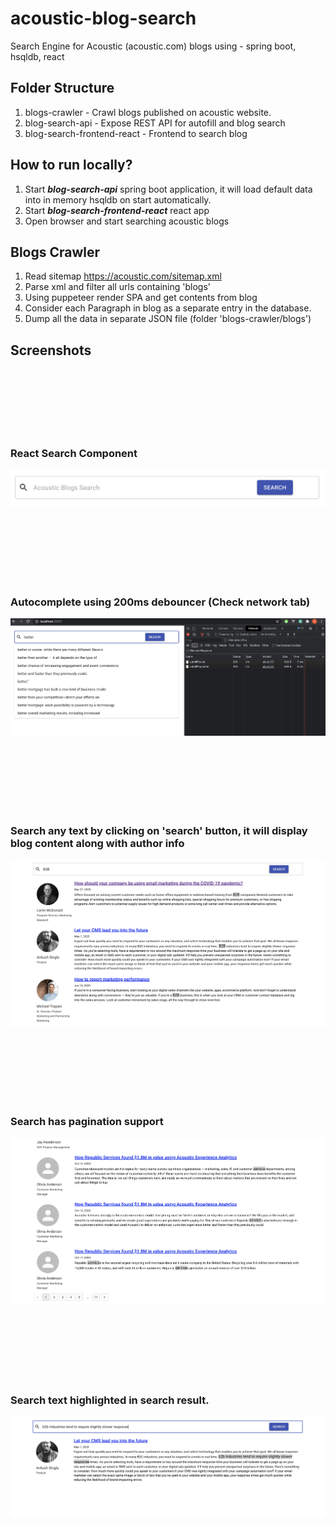 # acoustic-blog-search
Search Engine for Acoustic (acoustic.com) blogs using - spring boot, hsqldb, react 

## Folder Structure
1. blogs-crawler - Crawl blogs published on acoustic website.
2. blog-search-api - Expose REST API for autofill and blog search
3. blog-search-frontend-react - Frontend to search blog

## How to run locally?
1. Start ***blog-search-api*** spring boot application, it will load default data into in memory hsqldb on start automatically.
2. Start ***blog-search-frontend-react*** react app
3. Open browser and start searching acoustic blogs

## Blogs Crawler
1. Read sitemap https://acoustic.com/sitemap.xml
2. Parse xml and filter all urls containing 'blogs'
3. Using puppeteer render SPA and get contents from blog
4. Consider each Paragraph in blog as a separate entry in the database.
5. Dump all the data in separate JSON file (folder 'blogs-crawler/blogs')

## Screenshots

<br/><br/><br/><br/><br/><br/>

### React Search Component
![](screenshots/Screenshot-01.png)

<br/><br/><br/><br/><br/><br/>

### Autocomplete using 200ms debouncer (Check network tab)
![](screenshots/Screenshot-02.png)

<br/><br/><br/><br/><br/><br/>

### Search any text by clicking on 'search' button, it will display blog content along with author info
![](screenshots/Screenshot-03.png)

<br/><br/><br/><br/><br/><br/>

### Search has pagination support
![](screenshots/Screenshot-04.png)

<br/><br/><br/><br/><br/><br/>

### Search text highlighted in search result.
![](screenshots/Screenshot-05.png)